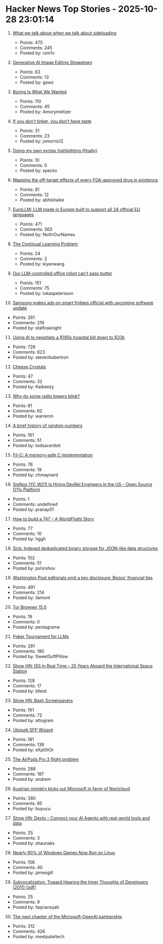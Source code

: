 # Hacker News Top Stories - 2025-10-28 23:01:14

1. [What we talk about when we talk about sideloading](https://f-droid.org/2025/10/28/sideloading.html)
   - Points: 475
   - Comments: 245
   - Posted by: rom1v

2. [Generative AI Image Editing Showdown](https://genai-showdown.specr.net/image-editing)
   - Points: 63
   - Comments: 13
   - Posted by: gaws

3. [Boring Is What We Wanted](https://512pixels.net/2025/10/boring-is-what-we-wanted/)
   - Points: 110
   - Comments: 45
   - Posted by: Amorymeltzer

4. [If you don't tinker, you don't have taste](https://seated.ro/blog/tinkering-a-lost-art)
   - Points: 31
   - Comments: 23
   - Posted by: jxmorris12

5. [Doing my own syntax highlighting (finally)](https://alexwlchan.net/2025/syntax-highlighting/)
   - Points: 10
   - Comments: 0
   - Posted by: speckx

6. [Mapping the off-target effects of every FDA-approved drug in existence](https://www.owlposting.com/p/mapping-the-off-target-effects-of)
   - Points: 81
   - Comments: 12
   - Posted by: abhishaike

7. [EuroLLM: LLM made in Europe built to support all 24 official EU languages](https://eurollm.io/)
   - Points: 471
   - Comments: 363
   - Posted by: NotInOurNames

8. [The Continual Learning Problem](https://jessylin.com/2025/10/20/continual-learning/)
   - Points: 24
   - Comments: 2
   - Posted by: kiyanwang

9. [Our LLM-controlled office robot can't pass butter](https://andonlabs.com/evals/butter-bench)
   - Points: 151
   - Comments: 75
   - Posted by: lukaspetersson

10. [Samsung makes ads on smart fridges official with upcoming software update](https://arstechnica.com/gadgets/2025/10/samsung-makes-ads-on-3499-smart-fridges-official-with-upcoming-software-update/)
   - Points: 261
   - Comments: 219
   - Posted by: stalfosknight

11. [Using AI to negotiate a $195k hospital bill down to $33k](https://www.threads.com/@nthmonkey/post/DQVdAD1gHhw)
   - Points: 726
   - Comments: 623
   - Posted by: stevenhubertron

12. [Cheese Crystals](https://snipettemag.com/cheese-crystals/)
   - Points: 47
   - Comments: 32
   - Posted by: Kaibeezy

13. [Why do some radio towers blink?](https://www.jeffgeerling.com/blog/2025/why-do-some-radio-towers-blink)
   - Points: 81
   - Comments: 62
   - Posted by: warrenm

14. [A brief history of random numbers](https://crates.io/crates/oorandom#a-brief-history-of-random-numbers)
   - Points: 161
   - Comments: 51
   - Posted by: todsacerdoti

15. [Fil-C: A memory-safe C implementation](https://lwn.net/SubscriberLink/1042938/658ade3768dd4758/)
   - Points: 76
   - Comments: 19
   - Posted by: chmaynard

16. [SigNoz (YC W21) Is Hiring DevRel Engineers in the US – Open Source O11y Platform](https://jobs.ashbyhq.com/SigNoz/8447522c-1163-48d0-8f55-fac25f64a0f3)
   - Points: 1
   - Comments: undefined
   - Posted by: pranay01

17. [How to build a 747 – A WorldFlight Story](https://www.x-plane.com/2025/10/how-to-build-a-747-a-worldflight-story/)
   - Points: 77
   - Comments: 10
   - Posted by: hggh

18. [Sick: Indexed deduplicated binary storage for JSON-like data structures](https://github.com/7mind/sick)
   - Points: 102
   - Comments: 51
   - Posted by: pshirshov

19. [Washington Post editorials omit a key disclosure: Bezos' financial ties](https://www.npr.org/2025/10/28/nx-s1-5587932/washington-post-editorials-omit-a-key-disclosure-bezos-financial-ties)
   - Points: 491
   - Comments: 214
   - Posted by: ilamont

20. [Tor Browser 15.0](https://blog.torproject.org/new-release-tor-browser-150/)
   - Points: 19
   - Comments: 0
   - Posted by: pentagrama

21. [Poker Tournament for LLMs](https://pokerbattle.ai/event)
   - Points: 281
   - Comments: 180
   - Posted by: SweetSoftPillow

22. [Show HN: ISS in Real Time – 25 Years Aboard the International Space Station](https://issinrealtime.org)
   - Points: 128
   - Comments: 17
   - Posted by: bfeist

23. [Show HN: Bash Screensavers](https://github.com/attogram/bash-screensavers)
   - Points: 191
   - Comments: 72
   - Posted by: attogram

24. [Ubiquiti SFP Wizard](https://blog.ui.com/article/welcome-to-sfp-liberation-day)
   - Points: 181
   - Comments: 139
   - Posted by: eXpl0it3r

25. [The AirPods Pro 3 flight problem](https://basicappleguy.com/basicappleblog/the-airpods-pro-3-flight-problem)
   - Points: 288
   - Comments: 187
   - Posted by: andrem

26. [Austrian ministry kicks out Microsoft in favor of Nextcloud](https://news.itsfoss.com/austrian-ministry-kicks-out-microsoft/)
   - Points: 380
   - Comments: 85
   - Posted by: buyucu

27. [Show HN: Dexto – Connect your AI Agents with real-world tools and data](https://github.com/truffle-ai/dexto)
   - Points: 25
   - Comments: 3
   - Posted by: shaunaks

28. [Nearly 90% of Windows Games Now Run on Linux](https://www.tomshardware.com/software/linux/nearly-90-percent-of-windows-games-now-run-on-linux-latest-data-shows-as-windows-10-dies-gaming-on-linux-is-more-viable-than-ever)
   - Points: 106
   - Comments: 40
   - Posted by: jamesgill

29. [Subvocalization: Toward Hearing the Inner Thoughts of Developers (2011) [pdf]](https://chrisparnin.me/pdf/emg.pdf)
   - Points: 25
   - Comments: 9
   - Posted by: faqriansyah

30. [The next chapter of the Microsoft–OpenAI partnership](https://openai.com/index/next-chapter-of-microsoft-openai-partnership/)
   - Points: 312
   - Comments: 426
   - Posted by: meetpateltech

